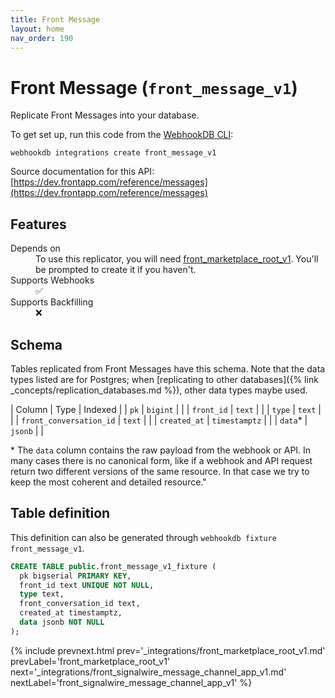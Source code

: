 ```yaml
---
title: Front Message
layout: home
nav_order: 190
---
```


# Front Message (`front_message_v1`)

Replicate Front Messages into your database.

To get set up, run this code from the [WebhookDB CLI](https://webhookdb.com/terminal):
```
webhookdb integrations create front_message_v1
```

Source documentation for this API: [https://dev.frontapp.com/reference/messages](https://dev.frontapp.com/reference/messages)

## Features

<dl>
<dt>Depends on</dt>
<dd>To use this replicator, you will need <a href="{% link _integrations/front_marketplace_root_v1.md %}">front_marketplace_root_v1</a>. You'll be prompted to create it if you haven't.</dd>

<dt>Supports Webhooks</dt>
<dd>✅</dd>
<dt>Supports Backfilling</dt>
<dd>❌</dd>

</dl>

## Schema

Tables replicated from Front Messages have this schema.
Note that the data types listed are for Postgres;
when [replicating to other databases]({% link _concepts/replication_databases.md %}),
other data types maybe used.

| Column | Type | Indexed |
| `pk` | `bigint` |  |
| `front_id` | `text` |  |
| `type` | `text` |  |
| `front_conversation_id` | `text` |  |
| `created_at` | `timestamptz` |  |
| `data`* | `jsonb` |  |

<span class="fs-3">* The `data` column contains the raw payload from the webhook or API.
In many cases there is no canonical form, like if a webhook and API request return
two different versions of the same resource.
In that case we try to keep the most coherent and detailed resource."</span>

## Table definition

This definition can also be generated through `webhookdb fixture front_message_v1`.

```sql
CREATE TABLE public.front_message_v1_fixture (
  pk bigserial PRIMARY KEY,
  front_id text UNIQUE NOT NULL,
  type text,
  front_conversation_id text,
  created_at timestamptz,
  data jsonb NOT NULL
);
```

{% include prevnext.html prev='_integrations/front_marketplace_root_v1.md' prevLabel='front_marketplace_root_v1' next='_integrations/front_signalwire_message_channel_app_v1.md' nextLabel='front_signalwire_message_channel_app_v1' %}
